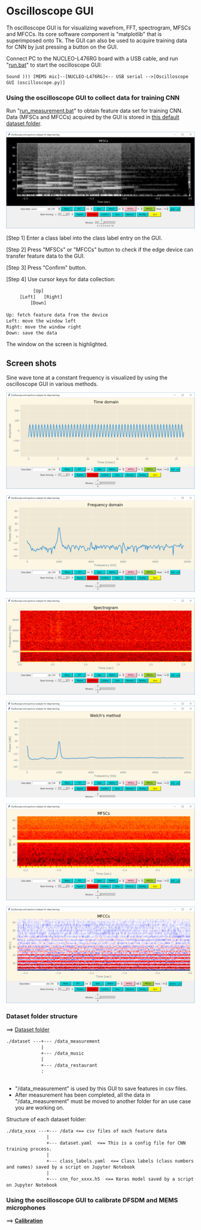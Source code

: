 # Oscilloscope GUI

Th oscilloscope GUI is for visualizing wavefrom, FFT, spectrogram, MFSCs and MFCCs. Its core software component is "matplotlib" that is superimposed onto Tk. The GUI can also be used to acquire training data for CNN by just pressing a button on the GUI.

Connect PC to the NUCLEO-L476RG board with a USB cable, and run "[run.bat](./run.bat)" to start the oscilloscope GUI:
```
Sound ))) [MEMS mic]--[NUCLEO-L476RG]<-- USB serial -->[Oscilloscope GUI (oscilloscope.py)]
```

### Using the oscilloscope GUI to collect data for training CNN

Run "[run_measurement.bat](./run_measurement.bat)" to obtain feature data set for training CNN. Data (MFSCs and MFCCs) acquired by the GUI is stored in [this default dataset folder](./dataset/data_measurement).

![](./screenshots/gui_mfsc_measurement.jpg)

[Step 1] Enter a class label into the class label entry on the GUI.

[Step 2] Press "MFSCs" or "MFCCs" button to check if the edge device can transfer feature data to the GUI.

[Step 3] Press "Confirm" button.

[Step 4] Use cursor keys for data collection:

```
          [Up]
     [Left]   [Right]
         [Down]

Up: fetch feature data from the device
Left: move the window left
Right: move the window right
Down: save the data
```

The window on the screen is highlighted.

## Screen shots

Sine wave tone at a constant frequency is visualized by using the oscilloscope GUI in various methods.

![Raw wave](./screenshots/2019/gui_raw_wave.jpg)

![Raw wave](./screenshots/2019/gui_fft.jpg)

![Raw wave](./screenshots/2019/gui_spectrogram.jpg)

![Raw wave](./screenshots/2019/gui_welch.jpg)

![Raw wave](./screenshots/2019/gui_mfsc.jpg)

![Raw wave](./screenshots/2019/gui_mfcc.jpg)

### Dataset folder structure

==> [Dataset folder](./dataset)

```
./dataset ---+--- /data_measurement
             |
             +--- /data_music
             |
             +--- /data_restaurant
             :
             
```

- "/data_measurement" is used by this GUI to save features in csv files.
- After measurement has been completed, all the data in "/data_measurement" must be moved to another folder for an use case you are working on.

Structure of each dataset folder:
```
./data_xxxx ---+--- /data <== csv files of each feature data
               |
               +--- dataset.yaml  <== This is a config file for CNN training process.
               |
               +--- class_labels.yaml  <== Class labels (class numbers and names) saved by a script on Jupyter Notebook
               |
               +--- cnn_for_xxxx.h5  <== Keras model saved by a script on Jupyter Notebook 
```
### Using the oscilloscope GUI to calibrate DFSDM and MEMS microphones

==> **[Calibration](./CALIBRATION.md)**


